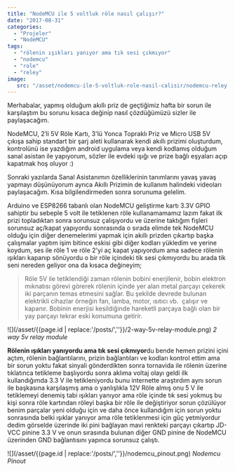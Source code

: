 ```yaml
---
title: "NodeMCU ile 5 voltluk röle nasıl çalışır?"
date: "2017-08-31"
categories: 
  - "Projeler"
  - "NodeMCU"
tags: 
  - "rölenin ışıkları yanıyor ama tık sesi çıkmıyor"
  - "nodemcu"
  - "role"
  - "reley"
image:
   src: "/asset/nodemcu-ile-5-voltluk-role-nasil-calisir/nodemcu-reley.jpg"
---
```


Merhabalar, yapmış olduğum akıllı priz de geçtiğimiz hafta bir sorun ile karşılaştım bu sorunu kısaca değinip nasıl çözdüğümüzü sizler ile paylaşacağım.

NodeMCU, 2′li 5V Röle Kartı, 3'lü Yonca Topraklı Priz ve Micro USB 5V çıkışa sahip standart bir şarj aleti kullanarak kendi akıllı prizimi oluşturdum, kontrolünü ise yazdığım android uygulama veya kendi kodlamış olduğum sanal asistan ile yapıyorum, sözler ile evdeki ışığı ve prize bağlı eşyaları açıp kapatmak hoş oluyor :)

Sonraki yazılarda Sanal Asistanımın özelliklerinin tanımlarını yavaş yavaş yapmayı düşünüyorum ayrıca Akıllı Prizimin de kullanım halindeki videoları paylaşacağım. Kısa bilgilendirmeden sonra sorunuma gelelim.

Arduino ve ESP8266 tabanlı olan NodeMCU geliştirme kartı 3.3V GPIO sahiptir bu sebeple 5 volt ile tetiklenen röle kullanamamamız lazım fakat ilk prizi topladıktan sonra sorunsuz çalışıyordu ve üzerine taktığım fişleri sorunsuz aç/kapat yapıyordu sonrasında o sırada elimde tek NodeMCU olduğu için diğer denemelerimi yapmak için akıllı prizden çıkartıp başka çalışmalar yaptım işim bitince eskisi gibi diğer kodları yükledim ve yerine koydum, ses ile röle 1 ve röle 2'yi aç kapat yapıyordum ama sadece rölenin ışıkları kapanıp sönüyordu o bir röle içindeki tik sesi çıkmıyordu bu arada tik seni nereden geliyor ona da kısaca değineyim;

> Röle 5V ile tetiklendiği zaman rölenin bobini enerjilenir, bobin elektron mıknatısı görevi görerek rölenin içinde yer alan metal parçayı çekerek iki parçanın temas etmesini sağlar. Bu şekilde devrede bulunan elektrikli cihazlar örneğin fan, lamba, motor, ısıtıcı vb.  çalışır ve kapanır. Bobinin enerjisi kesildiğinde hareketli parçaya bağlı olan bir yay parçayı tekrar eski konumuna getirir.

![](/asset/{{page.id | replace:'/posts/',''}}/2-way-5v-relay-module.png)
*2 way 5v relay module*

**Rölenin ışıkları yanıyordu ama tık sesi çıkmıyor**du bende hemen prizini içini açtım, rölenin bağlantılarını, prizin bağlantıları ve kodları kontrol ettim ama bir sorun yoktu fakat sinyali gönderdikten sonra tornavida ile rölenin üzerine tıklatınca tetikleme başlıyordu sonra aklıma voltaj olayı geldi ilk kullandığımda 3.3 V ile tetikleniyordu bunu internette araştırdım aynı sorun ile başkasına karşılaşmış ama o yanlışlıkla 12V Röle almış onu 5 V ile tetiklemeyi denemiş tabi ışıkları yanıyor ama röle içinde tık sesi yokmuş bu kişi sonra röle kartından röleyi başka bir röle ile değiştiriyor sorun çözülüyor benim parçalar yeni olduğu için ve daha önce kullandığım için sorun yoktu sonrasında belki ışıklar yanıyor ama röle tetiklenmesi için güç yetmiyordur dedim görselde üzerinde iki pini bağlayan mavi renkteki parçayı çıkartıp JD-VCC pinine 3.3 V ve onun sırasında bulunan diğer GND pinine de NodeMCU üzerinden GND bağlantısını yapınca sorunsuz çalıştı.

![](/asset/{{page.id | replace:'/posts/',''}}/nodemcu_pinout.png)
*Nodemcu Pinout*
